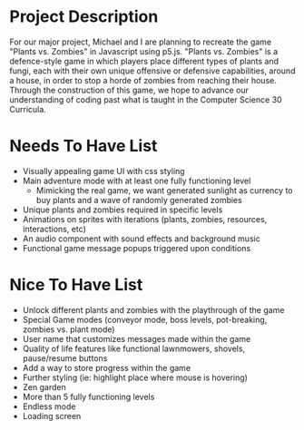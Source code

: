 # Project Description

For our major project, Michael and I are planning to recreate the game "Plants vs. Zombies" in Javascript using p5.js. "Plants vs. Zombies" is a defence-style game in which players place different types of plants and fungi, each with their own unique offensive or defensive capabilities, around a house, in order to stop a horde of zombies from reaching their house. Through the construction of this game, we hope to advance our understanding of coding past what is taught in the Computer Science 30 Curricula.

# Needs To Have List

- Visually appealing game UI with css styling
- Main adventure mode with at least one fully functioning level
    - Mimicking the real game, we want generated sunlight as currency to buy plants and a wave of randomly generated zombies 
- Unique plants and zombies required in specific levels
- Animations on sprites with iterations (plants, zombies, resources, interactions, etc)
- An audio component with sound effects and background music
- Functional game message popups triggered upon conditions


# Nice To Have List

- Unlock different plants and zombies with the playthrough of the game
- Special Game modes (conveyor mode, boss levels, pot-breaking, zombies vs. plant mode)
- User name that customizes messages made within the game
- Quality of life features like functional lawnmowers, shovels, pause/resume buttons
- Add a way to store progress within the game 
- Further styling (ie: highlight place where mouse is hovering)
- Zen garden
- More than 5 fully functioning levels
- Endless mode
- Loading screen

